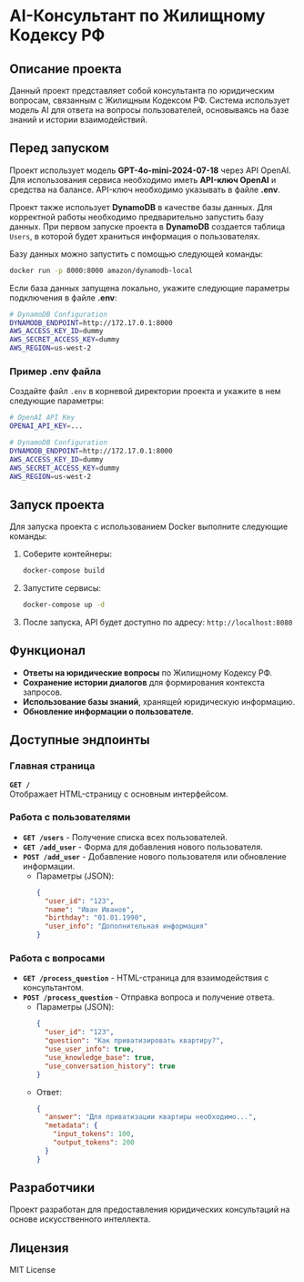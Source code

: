 # AI-Консультант по Жилищному Кодексу РФ

## Описание проекта
Данный проект представляет собой консультанта по юридическим вопросам, связанным с Жилищным Кодексом РФ. 
Система использует модель AI для ответа на вопросы пользователей, основываясь на базе знаний и истории взаимодействий.

## Перед запуском
Проект использует модель **GPT-4o-mini-2024-07-18** через API OpenAI. Для использования сервиса необходимо иметь **API-ключ OpenAI** и средства на балансе. 
API-ключ необходимо указывать в файле **.env**.

Проект также использует **DynamoDB** в качестве базы данных. Для корректной работы необходимо предварительно запустить базу данных. При первом запуске проекта в **DynamoDB** создается таблица `Users`, в которой будет храниться информация о пользователях.

Базу данных можно запустить с помощью следующей команды:
```sh
docker run -p 8000:8000 amazon/dynamodb-local
```

Если база данных запущена локально, укажите следующие параметры подключения в файле **.env**:
```sh
# DynamoDB Configuration
DYNAMODB_ENDPOINT=http://172.17.0.1:8000
AWS_ACCESS_KEY_ID=dummy
AWS_SECRET_ACCESS_KEY=dummy
AWS_REGION=us-west-2
```

### Пример .env файла
Создайте файл `.env` в корневой директории проекта и укажите в нем следующие параметры:
```sh
# OpenAI API Key
OPENAI_API_KEY=...

# DynamoDB Configuration
DYNAMODB_ENDPOINT=http://172.17.0.1:8000
AWS_ACCESS_KEY_ID=dummy
AWS_SECRET_ACCESS_KEY=dummy
AWS_REGION=us-west-2
```

## Запуск проекта
Для запуска проекта с использованием Docker выполните следующие команды:

1. Соберите контейнеры:
   ```sh
   docker-compose build
   ```
2. Запустите сервисы:
   ```sh
   docker-compose up -d
   ```
3. После запуска, API будет доступно по адресу: `http://localhost:8080`

## Функционал
- **Ответы на юридические вопросы** по Жилищному Кодексу РФ.
- **Сохранение истории диалогов** для формирования контекста запросов.
- **Использование базы знаний**, хранящей юридическую информацию.
- **Обновление информации о пользователе**.

## Доступные эндпоинты
### Главная страница
**`GET /`**  
Отображает HTML-страницу с основным интерфейсом.

### Работа с пользователями
- **`GET /users`** - Получение списка всех пользователей.
- **`GET /add_user`** - Форма для добавления нового пользователя.
- **`POST /add_user`** - Добавление нового пользователя или обновление информации.
  - Параметры (JSON):
    ```json
    {
      "user_id": "123",
      "name": "Иван Иванов",
      "birthday": "01.01.1990",
      "user_info": "Дополнительная информация"
    }
    ```

### Работа с вопросами
- **`GET /process_question`** - HTML-страница для взаимодействия с консультантом.
- **`POST /process_question`** - Отправка вопроса и получение ответа.
  - Параметры (JSON):
    ```json
    {
      "user_id": "123",
      "question": "Как приватизировать квартиру?",
      "use_user_info": true,
      "use_knowledge_base": true,
      "use_conversation_history": true
    }
    ```
  - Ответ:
    ```json
    {
      "answer": "Для приватизации квартиры необходимо...",
      "metadata": {
        "input_tokens": 100,
        "output_tokens": 200
      }
    }
    ```

## Разработчики
Проект разработан для предоставления юридических консультаций на основе искусственного интеллекта.

## Лицензия
MIT License

